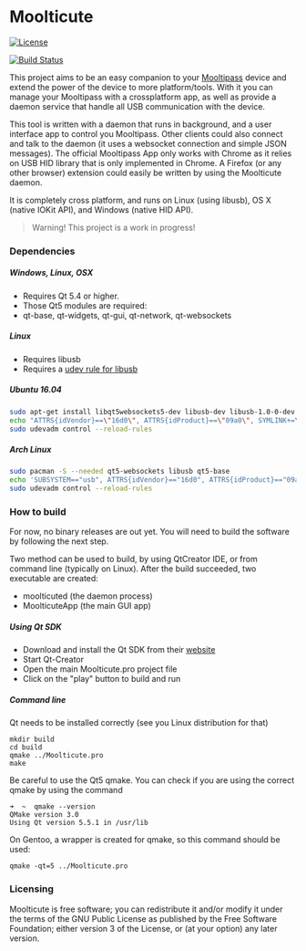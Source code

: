 Moolticute
==========

[![License](https://img.shields.io/badge/license-GPLv3%2B-blue.svg)](http://www.gnu.org/licenses/gpl.html)

[![Build Status](https://travis-ci.org/raoulh/moolticute.svg?branch=master)](https://travis-ci.org/raoulh/moolticute)

This project aims to be an easy companion to your [Mooltipass](http://www.themooltipass.com) device and extend
the power of the device to more platform/tools.
With it you can manage your Mooltipass with a crossplatform app, as well as provide a daemon service that
handle all USB communication with the device.

This tool is written with a daemon that runs in background, and a user interface app to control you Mooltipass.
Other clients could also connect and talk to the daemon (it uses a websocket connection and simple JSON messages).
The official Mooltipass App only works with Chrome as it relies on USB HID library that is only implemented in Chrome.
A Firefox (or any other browser) extension could easily be written by using the Moolticute daemon.

It is completely cross platform, and runs on Linux (using libusb), OS X (native IOKit API), and Windows (native HID API).

> Warning! This project is a work in progress!

### Dependencies

##### Windows, Linux, OSX
 - Requires Qt 5.4 or higher.
 - Those Qt5 modules are required:
  - qt-base, qt-widgets, qt-gui, qt-network, qt-websockets

##### Linux
 - Requires libusb
 - Requires a [udev rule for libusb](https://www.themooltipass.com/udev_rule.txt)

##### Ubuntu 16.04
```bash
sudo apt-get install libqt5websockets5-dev libusb-dev libusb-1.0-0-dev qt-sdk qt5-qmake qt5-default
echo "ATTRS{idVendor}==\"16d0\", ATTRS{idProduct}==\"09a0\", SYMLINK+=\"mooltipass\", MODE=\"0664\", GROUP=\"plugdev\"" | sudo tee /etc/udev/rules.d/50-mooltipass.rules
sudo udevadm control --reload-rules
```

##### Arch Linux
```bash
sudo pacman -S --needed qt5-websockets libusb qt5-base
echo 'SUBSYSTEM=="usb", ATTRS{idVendor}=="16d0", ATTRS{idProduct}=="09a0", TAG+="uaccess"' | sudo tee /etc/udev/rules.d/50-mooltipass.rules
sudo udevadm control --reload-rules
```

### How to build

For now, no binary releases are out yet. You will need to build the software by following the next step.

Two method can be used to build, by using QtCreator IDE, or from command line (typically on Linux). After the build succeeded, two executable are created:
 - moolticuted (the daemon process)
 - MoolticuteApp (the main GUI app)

##### Using Qt SDK

 - Download and install the Qt SDK from their [website](http://qt.io)
 - Start Qt-Creator
 - Open the main Moolticute.pro project file
 - Click on the "play" button to build and run

##### Command line

Qt needs to be installed correctly (see you Linux distribution for that)

```
mkdir build
cd build
qmake ../Moolticute.pro
make
```

Be careful to use the Qt5 qmake. You can check if you are using the correct qmake by using the command
```
➜  ~  qmake --version
QMake version 3.0
Using Qt version 5.5.1 in /usr/lib
```

On Gentoo, a wrapper is created for qmake, so this command should be used:
```
qmake -qt=5 ../Moolticute.pro
```

### Licensing

Moolticute is free software; you can redistribute it and/or modify it under the terms of the GNU Public License as published by the Free Software Foundation; either version 3 of the License, or (at your option) any later version.


